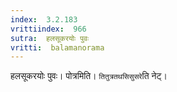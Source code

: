 ```yaml
---
index:  3.2.183
vrittiindex:  966
sutra:  हलसूकरयोः पुवः
vritti:  balamanorama 
---
```


हलसूकरयोः पुवः। पोत्रमिति। `तितुत्रतथसिसुसरे`ति नेट्।

